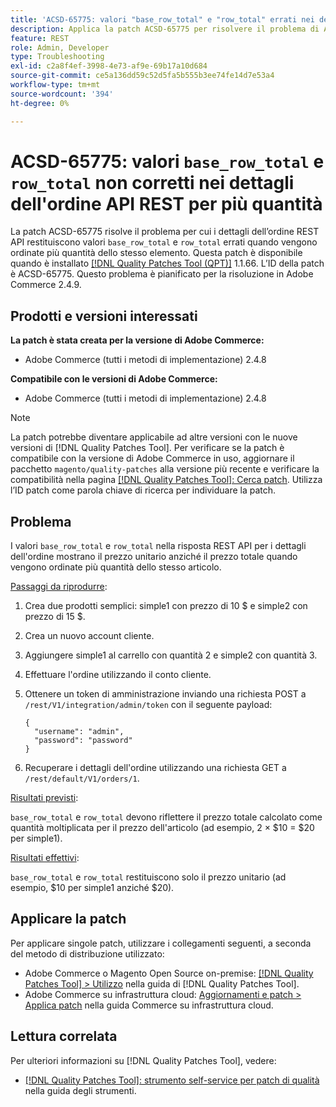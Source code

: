 ```yaml
---
title: 'ACSD-65775: valori "base_row_total" e "row_total" errati nei dettagli dell’ordine API REST per quantità multiple'
description: Applica la patch ACSD-65775 per risolvere il problema di Adobe Commerce, in cui i dettagli dell’ordine API REST restituiscono valori "base_row_total" e "row_total" errati quando vengono ordinate più quantità dello stesso articolo.
feature: REST
role: Admin, Developer
type: Troubleshooting
exl-id: c2a8f4ef-3998-4e73-af9e-69b17a10d684
source-git-commit: ce5a136dd59c52d5fa5b555b3ee74fe14d7e53a4
workflow-type: tm+mt
source-wordcount: '394'
ht-degree: 0%

---
```


# ACSD-65775: valori `base_row_total` e `row_total` non corretti nei dettagli dell&#39;ordine API REST per più quantità

La patch ACSD-65775 risolve il problema per cui i dettagli dell’ordine REST API restituiscono valori `base_row_total` e `row_total` errati quando vengono ordinate più quantità dello stesso elemento. Questa patch è disponibile quando è installato [[!DNL Quality Patches Tool (QPT)]](/help/tools/quality-patches-tool/quality-patches-tool-to-self-serve-quality-patches.md) 1.1.66. L’ID della patch è ACSD-65775. Questo problema è pianificato per la risoluzione in Adobe Commerce 2.4.9.

## Prodotti e versioni interessati

**La patch è stata creata per la versione di Adobe Commerce:**

* Adobe Commerce (tutti i metodi di implementazione) 2.4.8

**Compatibile con le versioni di Adobe Commerce:**

* Adobe Commerce (tutti i metodi di implementazione) 2.4.8

>[!NOTE]
>
>La patch potrebbe diventare applicabile ad altre versioni con le nuove versioni di [!DNL Quality Patches Tool]. Per verificare se la patch è compatibile con la versione di Adobe Commerce in uso, aggiornare il pacchetto `magento/quality-patches` alla versione più recente e verificare la compatibilità nella pagina [[!DNL Quality Patches Tool]: Cerca patch](https://experienceleague.adobe.com/tools/commerce-quality-patches/index.html?lang=it). Utilizza l’ID patch come parola chiave di ricerca per individuare la patch.

## Problema

I valori `base_row_total` e `row_total` nella risposta REST API per i dettagli dell&#39;ordine mostrano il prezzo unitario anziché il prezzo totale quando vengono ordinate più quantità dello stesso articolo.

<u>Passaggi da riprodurre</u>:

1. Crea due prodotti semplici: simple1 con prezzo di 10 $ e simple2 con prezzo di 15 $.
1. Crea un nuovo account cliente.
1. Aggiungere simple1 al carrello con quantità 2 e simple2 con quantità 3.
1. Effettuare l&#39;ordine utilizzando il conto cliente.
1. Ottenere un token di amministrazione inviando una richiesta POST a `/rest/V1/integration/admin/token` con il seguente payload:

   ```
   {
     "username": "admin",
     "password": "password"
   }
   ```

1. Recuperare i dettagli dell&#39;ordine utilizzando una richiesta GET a `/rest/default/V1/orders/1`.

<u>Risultati previsti</u>:

`base_row_total` e `row_total` devono riflettere il prezzo totale calcolato come quantità moltiplicata per il prezzo dell&#39;articolo (ad esempio, 2 × $10 = $20 per simple1).

<u>Risultati effettivi</u>:

`base_row_total` e `row_total` restituiscono solo il prezzo unitario (ad esempio, $10 per simple1 anziché $20).

## Applicare la patch

Per applicare singole patch, utilizzare i collegamenti seguenti, a seconda del metodo di distribuzione utilizzato:

* Adobe Commerce o Magento Open Source on-premise: [[!DNL Quality Patches Tool] > Utilizzo](/help/tools/quality-patches-tool/usage.md) nella guida di [!DNL Quality Patches Tool].
* Adobe Commerce su infrastruttura cloud: [Aggiornamenti e patch > Applica patch](https://experienceleague.adobe.com/docs/commerce-cloud-service/user-guide/develop/upgrade/apply-patches.html?lang=it) nella guida Commerce su infrastruttura cloud.

## Lettura correlata

Per ulteriori informazioni su [!DNL Quality Patches Tool], vedere:

* [[!DNL Quality Patches Tool]: strumento self-service per patch di qualità](/help/tools/quality-patches-tool/quality-patches-tool-to-self-serve-quality-patches.md) nella guida degli strumenti.
